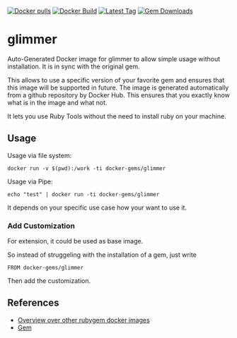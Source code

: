 [![Docker pulls](https://img.shields.io/docker/pulls/rubygem/glimmer.svg)](https://hub.docker.com/r/rubygem/glimmer/)
[![Docker Build](https://img.shields.io/docker/automated/rubygem/glimmer.svg)](https://hub.docker.com/r/rubygem/glimmer/)
[![Latest Tag](https://img.shields.io/github/tag/docker-rubygem/glimmer.svg)](https://hub.docker.com/r/rubygem/glimmer/)
[![Gem Downloads](https://img.shields.io/gem/dt/glimmer.svg)](https://rubygems.org/gems/glimmer/)
# glimmer

Auto-Generated Docker image for glimmer to allow simple usage without installation.
It is in sync with the original gem.

This allows to use a specific version of your favorite gem and ensures that this image will be supported in future.
The image is generated automatically from a github repository by Docker Hub.
This ensures that you exactly know what is in the image and what not.

It lets you use Ruby Tools without the need to install ruby on your machine.

## Usage

Usage via file system:

`docker run -v $(pwd):/work -ti docker-gems/glimmer`

Usage via Pipe:

`echo "test" | docker run -ti docker-gems/glimmer`

It depends on your specific use case how your want to use it.

### Add Customization

For extension, it could be used as base image.

So instead of struggeling with the installation of a gem, just write

`FROM docker-gems/glimmer`

Then add the customization.

## References

 - [Overview over other rubygem docker images](https://github.com/thinkbot/docker-rubygem)
 - [Gem](https://rubygems.org/gems/glimmer/)
